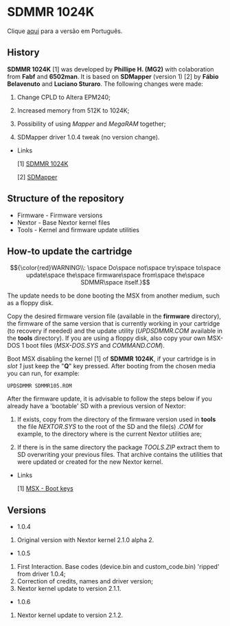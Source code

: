 # SDMMR 1024K

Clique [aqui](readme_pt-br.md) para a versão em Português.

## History

**SDMMR 1024K** [1] was developed by **Phillipe H. (MG2)** with colaboration from **Fabf** and **6502man**. It is based on **SDMapper** (version 1) [2] by **Fábio Belavenuto** and **Luciano Sturaro**. The following changes were made:

1. Change CPLD to Altera EPM240;

2. Increased memory from 512K to 1024K;

3. Possibility of using _Mapper_ and _MegaRAM_ together;

4. SDMapper driver 1.0.4 tweak (no version change).
* Links
  
   [1] [SDMMR 1024K](http://mymsx2.free.fr/montages/Cartouche_SD_MMR_1024K/cartouche_sdmmr_1024k.html)
  
   [2] [SDMapper](https://github.com/fbelavenuto/msxsdmapper/)

## Structure of the repository

- Firmware - Firmware versions
- Nextor - Base Nextor kernel files
- Tools - Kernel and firmware update utilities

## How-to update the cartridge

$${\color{red}WARNING\\: \space Do\space not\space try\space to\space update\space the\space firmware\space from\space the\space SDMMR\space itself.}$$

The update needs to be done booting the MSX from another medium, such as a floppy disk.

Copy the desired firmware version file (available in the **firmware** directory), the firmware of the same version that is currently working in your cartridge (to recovery if needed) and the update utility (_UPDSDMMR.COM_ available in the **tools** directory). If you are using a floppy disk, also copy your own MSX-DOS 1 boot files (_MSX-DOS.SYS_ and _COMMAND.COM_).

Boot MSX disabling the kernel [1] of **SDMMR 1024K**, if your cartridge is in _slot 1_ just keep the "**Q**" key pressed. After booting from the chosen media you can run, for example:

`UPDSDMMR SDMMR105.ROM`

After the firmware update, it is advisable to follow the steps below if you already have a 'bootable' SD with a previous version of Nextor:

1. If exists, copy from the directory of the firmware version used in **tools** the file _NEXTOR.SYS_ to the root of the SD and the file(s) _.COM_ for example, to the directory where is the current Nextor utilities are;

2. If there is in the same directory the package _TOOLS.ZIP_ extract them to SD overwriting your previous files. That archive contains the utilities that were updated or created for the new Nextor kernel.
* Links
  
   [1] [MSX - Boot keys](https://www.msx.org/wiki/Boot_keys)

## Versions

* 1.0.4
1. Original version with Nextor kernel 2.1.0 alpha 2.
* 1.0.5
1. First Interaction. Base codes (device.bin and custom_code.bin) 'ripped' from driver 1.0.4;
2. Correction of credits, names and driver version;
3. Nextor kernel update to version 2.1.1.
- 1.0.6
1. Nextor kernel update to version 2.1.2.
